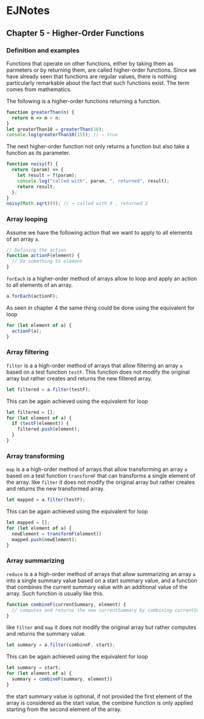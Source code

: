 # EJNotes

## Chapter 5 - Higher-Order Functions

### Definition and examples

Functions that operate on other functions, either by taking them as parmeters or by returning them, 
are called higher-order functions. Since we have already seen that functions are regular values, 
there is nothing particularly remarkable about the fact that such functions exist. The term comes from mathematics.

The following is a higher-order functions returning a function.

```javascript
function greaterThan(n) {
  return m => m > n;
}
let greaterThan10 = greaterThan(10);
console.log(greaterThan10(15)); // → true
```

The next higher-order function not only returns a function but also take a function as its parameter.

```javascript
function noisy(f) {
  return (param) => {
    let result = f(param);
    console.log("called with", param, ", returned", result);
    return result;
  };
}
noisy(Math.sqrt)(9); // → called with 9 , returned 3
```

### Array looping

Assume we have the following action that we want to apply to all elements of an array `a`.

```javascript
// Defining the action  
function actionF(element) {
  // Do something to element
}
```

`forEach` is a higher-order method of arrays allow to loop and apply an action to all elements of an array.

```javascript
a.forEach(actionF);
```

As seen in chapter 4 the same thing could be done using the equivalent for loop 

```javascript
for (let element of a) {
  actionF(a);
}
```

### Array filtering

`filter` is a a high-order method of arrays that allow filtering an array `a` based on a test function `testF`. 
This function does not modify the original array but rather creates and returns the new filtered array.

```javascript
let filtered = a.filter(testF);
```

This can be again achieved using the equivalent for loop

```javascript
let filtered = [];
for (let element of a) {
  if (testF(element)) {
    filtered.push(element);
  }
}
```

### Array transforming

`map` is a a high-order method of arrays that allow transforming an array `a` 
based on a test function `transformF` that can transforms a single element of the array. 
like `filter` it does not modify the original array but rather creates and returns the new transformed array.

```javascript
let mapped = a.filter(testF);
```

This can be again achieved using the equivalent for loop

```javascript
let mapped = [];
for (let element of a) {
  newElement = transformF(element))
  mapped.push(newElement);
}
```

### Array summarizing

`reduce` is a a high-order method of arrays that allow summarizing an array `a` into a single summary value
based on a start summary value, 
and a function that combines the current summary value with an additional value of the array. 
Such function is usually like this.

```javascript
function combineF(currentSummary, element) { 
  // computes and returns the new currentSummary by combining currentSummary and element
}
```

like `filter` and `map` it does not modify the original array but rather computes and returns the summary value.

```javascript
let summary = a.filter(combineF, start);
```

This can be again achieved using the equivalent for loop

```javascript
let summary = start;
for (let element of a) {
  summary = combineF(summary, element))
}
```

the start summary value is optional, if not provided the first element of the array is considered as the start value,
the combine function is only applied starting from the second element of the array.






























